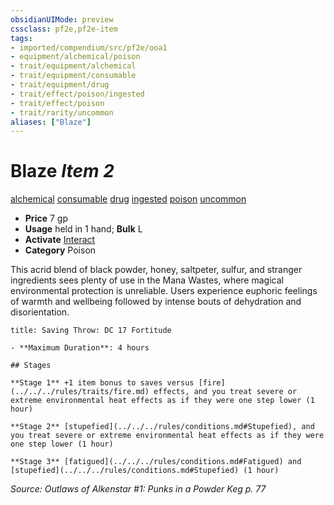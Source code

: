 ```yaml
---
obsidianUIMode: preview
cssclass: pf2e,pf2e-item
tags:
- imported/compendium/src/pf2e/ooa1
- equipment/alchemical/poison
- trait/equipment/alchemical
- trait/equipment/consumable
- trait/equipment/drug
- trait/effect/poison/ingested
- trait/effect/poison
- trait/rarity/uncommon
aliases: ["Blaze"]
---
```

# Blaze *Item 2*  
[alchemical](alchemical.md)  [consumable](consumable.md)  [drug](drug-gmg.md)  [ingested](ingested.md)  [poison](rules/traits/poison.md)  [uncommon](uncommon.md)  

- **Price** 7 gp
- **Usage** held in 1 hand; **Bulk** L
- **Activate** [Interact](interact.md)
- **Category** Poison

This acrid blend of black powder, honey, saltpeter, sulfur, and stranger ingredients sees plenty of use in the Mana Wastes, where magical environmental protection is unreliable. Users experience euphoric feelings of warmth and wellbeing followed by intense bouts of dehydration and disorientation.

```ad-inline-affliction
title: Saving Throw: DC 17 Fortitude

- **Maximum Duration**: 4 hours

## Stages

**Stage 1** +1 item bonus to saves versus [fire](../../../rules/traits/fire.md) effects, and you treat severe or extreme environmental heat effects as if they were one step lower (1 hour)

**Stage 2** [stupefied](../../../rules/conditions.md#Stupefied), and you treat severe or extreme environmental heat effects as if they were one step lower (1 hour)

**Stage 3** [fatigued](../../../rules/conditions.md#Fatigued) and [stupefied](../../../rules/conditions.md#Stupefied) (1 hour)
```

*Source: Outlaws of Alkenstar #1: Punks in a Powder Keg p. 77*
